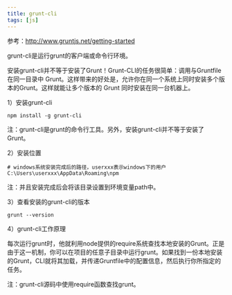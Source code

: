 ```yaml
---
title: grunt-cli
tags: [js]
---
```


参考：http://www.gruntjs.net/getting-started

grunt-cli是运行grunt的客户端或命令行环境。

安装grunt-cli并不等于安装了Grunt！Grunt-CLI的任务很简单：调用与Gruntfile在同一目录中 Grunt。这样带来的好处是，允许你在同一个系统上同时安装多个版本的Grunt。这样就能让多个版本的 Grunt 同时安装在同一台机器上。

1）安装grunt-cli

```
npm install -g grunt-cli
```

注：grunt-cli是grunt的命令行工具。另外，安装grunt-cli并不等于安装了Grunt。

2）安装位置

```
# windows系统安装完成后的路径，userxxx表示windows下的用户
C:\Users\userxxx\AppData\Roaming\npm
```

注：并且安装完成后会将该目录设置到环境变量path中。

3）查看安装的grunt-cli的版本

```
grunt --version
```

4）grunt-cli工作原理

每次运行grunt时，他就利用node提供的require系统查找本地安装的Grunt。正是由于这一机制，你可以在项目的任意子目录中运行grunt。如果找到一份本地安装的Grunt，CLI就将其加载，并传递Gruntfile中的配置信息，然后执行你所指定的任务。

注：grunt-cli源码中使用require函数查找grunt。
